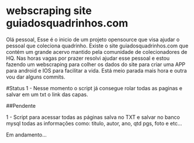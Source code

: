 # webscraping site guiadosquadrinhos.com
Olá pessoal,
Esse é o inicio de um projeto opensource que visa ajudar o pessoal que coleciona quadrinho.
Existe o site guiadosquadrinhos.com que contém um grande acervo mantido pela comunidade de colecionadores de HQ.
Nas horas vagas por prazer resolvi ajudar esse pessoal e estou fazendo um webscraping para colher os dados do site para criar uma APP para android e IOS para facilitar a vida.
Está meio parada mais hora e outra vou dar alguns commits.

#Status
1 - Nesse momento o script já consegue rolar todas as paginas e salvar em um txt o link das capas.

##Pendente

1 - Script para acessar todas as páginas salva no TXT e salvar no banco mysql todas as informações como: titulo, autor, ano, qtd pgs, foto e etc...

Em andamento...

